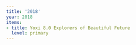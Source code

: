 ```yaml
---
title: '2018'
year: 2018
items:
- title: Yoxi 8.0 Explorers of Beautiful Future
  level: primary
---
```


